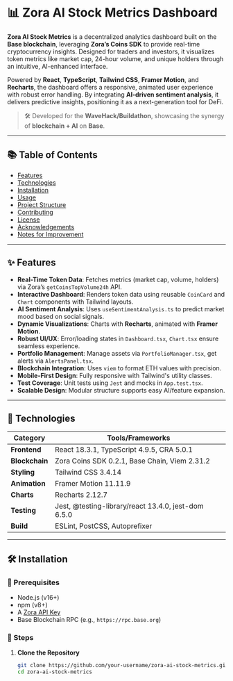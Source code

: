 # 📊 Zora AI Stock Metrics Dashboard

**Zora AI Stock Metrics** is a decentralized analytics dashboard built on the **Base blockchain**, leveraging **Zora’s Coins SDK** to provide real-time cryptocurrency insights. Designed for traders and investors, it visualizes token metrics like market cap, 24-hour volume, and unique holders through an intuitive, AI-enhanced interface.

Powered by **React**, **TypeScript**, **Tailwind CSS**, **Framer Motion**, and **Recharts**, the dashboard offers a responsive, animated user experience with robust error handling. By integrating **AI-driven sentiment analysis**, it delivers predictive insights, positioning it as a next-generation tool for DeFi.

> 🛠️ Developed for the **WaveHack/Buildathon**, showcasing the synergy of **blockchain + AI** on **Base**.

---

## 📚 Table of Contents

- [Features](#features)
- [Technologies](#technologies)
- [Installation](#installation)
- [Usage](#usage)
- [Project Structure](#project-structure)
- [Contributing](#contributing)
- [License](#license)
- [Acknowledgements](#acknowledgements)
- [Notes for Improvement](#notes-for-improvement)

---

## ✨ Features

- **Real-Time Token Data**: Fetches metrics (market cap, volume, holders) via Zora’s `getCoinsTopVolume24h` API.
- **Interactive Dashboard**: Renders token data using reusable `CoinCard` and `Chart` components with Tailwind layouts.
- **AI Sentiment Analysis**: Uses `useSentimentAnalysis.ts` to predict market mood based on social signals.
- **Dynamic Visualizations**: Charts with **Recharts**, animated with **Framer Motion**.
- **Robust UI/UX**: Error/loading states in `Dashboard.tsx`, `Chart.tsx` ensure seamless experience.
- **Portfolio Management**: Manage assets via `PortfolioManager.tsx`, get alerts via `AlertsPanel.tsx`.
- **Blockchain Integration**: Uses `viem` to format ETH values with precision.
- **Mobile-First Design**: Fully responsive with Tailwind's utility classes.
- **Test Coverage**: Unit tests using `Jest` and mocks in `App.test.tsx`.
- **Scalable Design**: Modular structure supports easy AI/feature expansion.

---

## 🧰 Technologies

| Category        | Tools/Frameworks |
|----------------|------------------|
| **Frontend**   | React 18.3.1, TypeScript 4.9.5, CRA 5.0.1 |
| **Blockchain** | Zora Coins SDK 0.2.1, Base Chain, Viem 2.31.2 |
| **Styling**    | Tailwind CSS 3.4.14 |
| **Animation**  | Framer Motion 11.11.9 |
| **Charts**     | Recharts 2.12.7 |
| **Testing**    | Jest, @testing-library/react 13.4.0, jest-dom 6.5.0 |
| **Build**      | ESLint, PostCSS, Autoprefixer |

---

## 🛠 Installation

### 🔧 Prerequisites

- Node.js (v16+)
- npm (v8+)
- A [Zora API Key](https://zora.co/developers)
- Base Blockchain RPC (e.g., `https://rpc.base.org`)

### 🚀 Steps

1. **Clone the Repository**  
   ```bash
   git clone https://github.com/your-username/zora-ai-stock-metrics.git
   cd zora-ai-stock-metrics
